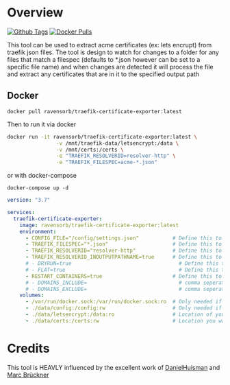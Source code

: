 # Overview
[![Github Tags](https://img.shields.io/github/v/tag/ravensorb/traefik-certificate-exporter?logo=github&logoColor=white)](https://github.com/ravensorb/traefik-certificate-exporter) [![Docker Pulls](https://img.shields.io/docker/pulls/ravensorb/traefik-certificate-exporter?logo=docker&logoColor=white)](https://hub.docker.com/r/ravensorb/traefik-certificate-exporter)


This tool can be used to extract acme certificates (ex: lets encrupt) from traefik json files. The tool is design to watch for changes to a folder for any files that match a filespec (defaults to *.json however can be set to a specific file name) and when changes are detected it will process the file and extract any certificates that are in it to the specified output path

## Docker
```
docker pull ravensorb/traefik-certificate-exporter:latest
```
Then to run it via docker
```bash
docker run -it ravensorb/traefik-certificate-exporter:latest \
                -v /mnt/traefik-data/letsencrypt:/data \
                -v /mnt/certs:/certs \
                -e "TRAEFIK_RESOLVERID=resolver-http" \
                -e "TRAEFIK_FILESPEC=acme-*.json"
```
or with docker-compose

```
docker-compose up -d 
```

```yaml
version: "3.7"

services:
  traefik-certificate-exporter:
    image: ravensorb/traefik-certificate-exporter:latest
    environment:
      - CONFIG_FILE="/config/settings.json"           # Define this to set the config file
      - TRAEFIK_FILESPEC="*.json"                     # Define this to set the file space to watch for changes
      - TRAEFIK_RESOLVERID="resolver-http"            # Define this to set the resolver id to match against (optional)
      - TRAEFIK_RESOLVERID_INOUTPUTPATHNAME=true      # Define this to include the resolver name in the output path
      # - DRYRUN=true                                   # Define this to indicate you want to do a dry run (don't actually export or restart)
      # - FLAT=true                                     # Define this to export all certificates in a single flat folder
      - RESTART_CONTAINERS=true                       # Define this to indicate if containers with label set should be restarted
      # - DOMAINS_INCLUDE=                              # comma seperated list of domain names to only export
      # - DOMAINS_EXCLUDE=                              # comma seperated list of domain names to exlude from exporting
    volumes:
      - /var/run/docker.sock:/var/run/docker.sock:ro  # Only needed if you are going to be restarting containers
      - ./data/config:/config:rw                      # Only needed if you are going to set a config file to load
      - ./data/letsencrypt:/data:ro                   # Location of your acme files
      - ./data/certs:/certs:rw                        # Location you want to export certificates to      
```
# Credits
This tool is HEAVLY influenced by the excellent work of [DanielHuisman](https://github.com/DanielHuisman) and [Marc Brückner](https://github.com/SnowMB)